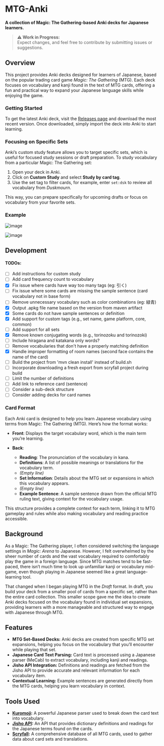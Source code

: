# MTG-Anki
**A collection of Magic: The Gathering-based Anki decks for Japanese learners.**

> **⚠️ Work in Progress:**  
Expect changes, and feel free to contribute by submitting issues or suggestions.

## Overview
This project provides Anki decks designed for learners of Japanese, based on the popular trading card game *Magic: The Gathering* (MTG). Each deck focuses on vocabulary and kanji found in the text of MTG cards, offering a fun and practical way to expand your Japanese language skills while enjoying the game.

### Getting Started

To get the latest Anki deck, visit the [Releases page](https://github.com/lhcopetti/mtg-anki/releases) and download the most recent version. Once downloaded, simply import the deck into Anki to start learning.

### Focusing on Specific Sets

Anki’s custom study feature allows you to target specific sets, which is useful for focused study sessions or draft preparation. To study vocabulary from a particular Magic: The Gathering set:

1. Open your deck in Anki.
2. Click on **Custom Study** and select **Study by card tag**.
3. Use the set tag to filter cards, for example, enter `set:dsk` to review all vocabulary from *Duskmourn*.

This way, you can prepare specifically for upcoming drafts or focus on vocabulary from your favorite sets.

### Example

![image](https://github.com/user-attachments/assets/90116376-e8cd-4996-b5dd-45b4c4114480)

![image](https://github.com/user-attachments/assets/bfabf513-ae95-4f73-9721-7ad9dfa6f3c6)

## Development

#### TODOs:
- [ ] Add instructions for custom study
- [ ] Add card frequency count to vocabulary
- [X] Fix issue where cards have way too many tags (eg: 引く)
- [ ] Fix issue where some cards are missing the sample sentence (card vocabulary not in base form)
- [ ] Remove unnecessary vocabulary such as color combinations (eg: 緑青)
- [X] Output .apkg file name based on the version from maven artifact
- [X] Some cards do not have sample sentences or definition
- [X] Add support for custom tags (e.g., set name, game platform, core, common)
- [ ] Add support for all sets
- [X] Remove known conjugating words (e.g., torinozoku and torinozoki)
- [ ] Include hiragana and katakana only words?
- [ ] Remove vocabularies that don't have a properly matching definition
- [X] Handle improper formatting of room names (second face contains the name of the card)
- [ ] Build the project from 'mvn clean install' instead of build.sh
- [ ] Incorporate downloading a fresh export from scryfall project during build
- [ ] Limit the number of definitions
- [ ] Add link to reference card (sentence)
- [ ] Consider a sub-deck structure
- [ ] Consider adding decks for card names

### Card Format

Each Anki card is designed to help you learn Japanese vocabulary using terms from Magic: The Gathering (MTG). Here’s how the format works:

- **Front**: Displays the target vocabulary word, which is the main term you’re learning.

- **Back**:
    - **Reading**: The pronunciation of the vocabulary in kana.
    - **Definitions**: A list of possible meanings or translations for the vocabulary term.
    - *(Empty line)*
    - **Set Information**: Details about the MTG set or expansions in which this vocabulary appears.
    - *(Empty line)*
    - **Example Sentence**: A sample sentence drawn from the official MTG ruling text, giving context for the vocabulary usage.

This structure provides a complete context for each term, linking it to MTG gameplay and rules while also making vocabulary and reading practice accessible.


## Background
As a Magic: The Gathering player, I often considered switching the language settings in *Magic: Arena* to Japanese. However, I felt overwhelmed by the sheer number of cards and the vast vocabulary required to comfortably play the game in a foreign language. Since MTG matches tend to be fast-paced, there isn’t much time to look up unfamiliar kanji or vocabulary mid-game, even though playing in Japanese seemed like a great language-learning tool.

That changed when I began playing MTG in the *Draft* format. In draft, you build your deck from a smaller pool of cards from a specific set, rather than the entire card collection. This smaller scope gave me the idea to create Anki decks focused on the vocabulary found in individual set expansions, providing learners with a more manageable and structured way to engage with Japanese through MTG.

## Features
- **MTG Set-Based Decks:** Anki decks are created from specific MTG set expansions, helping you focus on the vocabulary that you’ll encounter while playing that set.
- **Japanese Card Text Parsing:** Card text is processed using a Japanese parser (MeCab) to extract vocabulary, including kanji and readings.
- **Jisho API Integration:** Definitions and readings are fetched from the Jisho API to provide accurate and relevant information for each vocabulary item.
- **Contextual Learning:** Example sentences are generated directly from the MTG cards, helping you learn vocabulary in context.

## Tools Used
- **[Kuromoji](https://github.com/atilika/kuromoji):** A powerful Japanese parser used to break down the card text into vocabulary.
- **[Jisho API](https://jisho.org/):** An API that provides dictionary definitions and readings for the Japanese terms found on the cards.
- **[Scryfall](https://scryfall.com/):** A comprehensive database of all MTG cards, used to gather data about card sets and translations.


